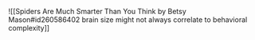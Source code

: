 ![[Spiders Are Much Smarter Than You Think by Betsy Mason#id260586402 brain size might not always correlate to behavioral complexity]]

